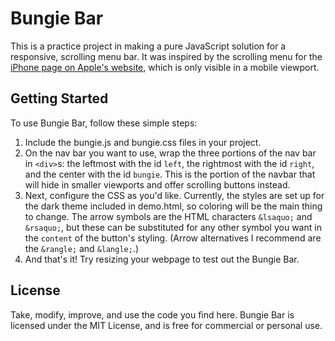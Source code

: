 # Bungie Bar

This is a practice project in making a pure JavaScript solution for a responsive, scrolling menu bar. It was inspired by the scrolling menu for the [iPhone page on Apple's website](https://www.apple.com/iphone/), which is only visible in a mobile viewport.

## Getting Started

To use Bungie Bar, follow these simple steps:

1. Include the bungie.js and bungie.css files in your project. 
1. On the nav bar you want to use, wrap the three portions of the nav bar in `<div>`s: the leftmost with the id `left`, the rightmost with the id `right`, and the center with the id `bungie`. This is the portion of the navbar that will hide in smaller viewports and offer scrolling buttons instead.
1. Next, configure the CSS as you'd like. Currently, the styles are set up for the dark theme included in demo.html, so coloring will be the main thing to change. The arrow symbols are the HTML characters `&lsaquo;` and `&rsaquo;`, but these can be substituted for any other symbol you want in the `content` of the button's styling. (Arrow alternatives I recommend are the `&rangle;` and `&langle;`.)
1. And that's it! Try resizing your webpage to test out the Bungie Bar.

## License

Take, modify, improve, and use the code you find here. Bungie Bar is licensed under the MIT License, and is free for commercial or personal use.
